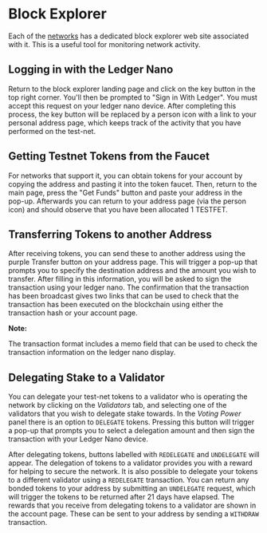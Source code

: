 # Block Explorer

Each of the [networks](./networks/) has a dedicated block explorer web site associated with it. This is a useful tool for monitoring network activity.

## Logging in with the Ledger Nano

Return to the block explorer landing page and click on the key button in the top right corner. You'll then be prompted to "Sign in With Ledger". You must accept this request on your ledger nano device. After completing this process, the key button will be replaced by a person icon with a link to your personal address page, which keeps track of the activity that you have performed on the test-net.

## Getting Testnet Tokens from the Faucet

For networks that support it, you can obtain tokens for your account by copying the address and pasting it into the token faucet. Then, return to the main page, press the "Get Funds" button and paste your address in the pop-up. Afterwards you can return to your address page (via the person icon) and should observe that you have been allocated 1 TESTFET.

## Transferring Tokens to another Address

After receiving tokens, you can send these to another address using the purple Transfer button on your address page. This will trigger a pop-up that prompts you to specify the destination address and the amount you wish to transfer. After filling in this information, you will be asked to sign the transaction using your ledger nano. The confirmation that the transaction has been broadcast gives two links that can be used to check that the transaction has been executed on the blockchain using either the transaction hash or your account page.

<div class="admonition note">
  <p class="admonition-title"><b>Note:</b></p>
  <p>The transaction format includes a memo field that can be used to check the transaction information on the ledger nano display.</p>
</div>

## Delegating Stake to a Validator

You can delegate your test-net tokens to a validator who is operating the network by clicking on the _Validators_ tab, and selecting one of the validators that you wish to delegate stake towards. In the _Voting Power_ panel there is an option to `DELEGATE` tokens. Pressing this button will trigger a pop-up that prompts you to select a delegation amount and then sign the transaction with your Ledger Nano device.  

After delegating tokens, buttons labelled with `REDELEGATE` and `UNDELEGATE` will appear. The delegation of tokens to a validator provides you with a reward for helping to secure the network. It is also possible to delegate your tokens to a different validator using a `REDELEGATE` transaction. You can return any bonded tokens to your address by submitting an `UNDELEGATE` request, which will trigger the tokens to be returned after 21 days have elapsed. The rewards that you receive from delegating tokens to a validator are shown in the account page. These can be sent to your address by sending a `WITHDRAW` transaction. 